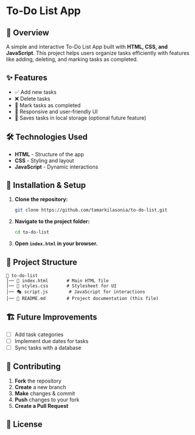 # To-Do List App

## 📌 Overview
A simple and interactive To-Do List App built with **HTML, CSS, and JavaScript**. This project helps users organize tasks efficiently with features like adding, deleting, and marking tasks as completed.

## ✨ Features
- ✅ Add new tasks
- ❌ Delete tasks
- 📌 Mark tasks as completed
- 🎨 Responsive and user-friendly UI
- 🔄 Saves tasks in local storage (optional future feature)

## 🛠 Technologies Used
- **HTML** - Structure of the app
- **CSS** - Styling and layout
- **JavaScript** - Dynamic interactions

## 🚀 Installation & Setup
1. **Clone the repository:**
   ```sh
   git clone https://github.com/tamarkilasonia/to-do-list.git
   ```
2. **Navigate to the project folder:**
   ```sh
   cd to-do-list
   ```
3. **Open `index.html` in your browser.**

## 📂 Project Structure
```
📁 to-do-list
│── 📄 index.html       # Main HTML file
│── 🎨 styles.css       # Stylesheet for UI
│── 🎭 script.js        # JavaScript for interactions
│── 📜 README.md        # Project documentation (this file)
```

## 🏗 Future Improvements
- [ ] Add task categories
- [ ] Implement due dates for tasks
- [ ] Sync tasks with a database

## 🤝 Contributing
1. **Fork** the repository
2. **Create** a new branch
3. **Make** changes & commit
4. **Push** changes to your fork
5. **Create a Pull Request**


## 📜 License


